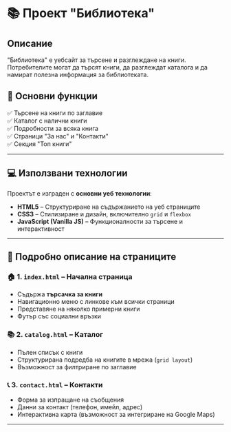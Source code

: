 # 📚 Проект "Библиотека"

## Описание  
"Библиотека" е уебсайт за търсене и разглеждане на книги. Потребителите могат да търсят книги, да разглеждат каталога и да намират полезна информация за библиотеката.

## 🎯 Основни функции  
✅ Търсене на книги по заглавие  
✅ Каталог с налични книги  
✅ Подробности за всяка книга  
✅ Страници "За нас" и "Контакти"  
✅ Секция "Топ книги"  


---

## 💻 Използвани технологии  
Проектът е изграден с **основни уеб технологии**:

- **HTML5** – Структуриране на съдържанието на уеб страниците  
- **CSS3** – Стилизиране и дизайн, включително `grid` и `flexbox`  
- **JavaScript (Vanilla JS)** – Функционалности за търсене и интерактивност  

---

## 📖 Подробно описание на страниците  

### 🏠 1. `index.html` – Начална страница  
- Съдържа **търсачка за книги**  
- Навигационно меню с линкове към всички страници  
- Представяне на няколко примерни книги  
- Футър със социални връзки  

### 📚 2. `catalog.html` – Каталог  
- Пълен списък с книги  
- Структурирана подредба на книгите в мрежа (`grid layout`)  
- Възможност за филтриране по заглавие  


### 📞 3. `contact.html` – Контакти  
- Форма за изпращане на съобщения  
- Данни за контакт (телефон, имейл, адрес)  
- Интерактивна карта (възможност за интегриране на Google Maps)  

---

